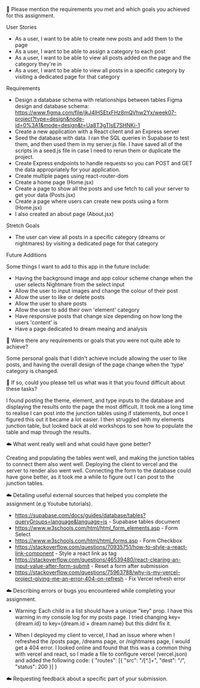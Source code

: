 🎯 Please mention the requirements you met and which goals you achieved for this assignment.

User Stories

- As a user, I want to be able to create new posts and add them to the page
- As a user, I want to be able to assign a category to each post
- As a user, I want to be able to view all posts added on the page and the category they're in
- As a user, I want to be able to view all posts in a specific category by visiting a dedicated page for that category

Requirements

- Design a database schema with relationships between tables
  Figma design and database schema: https://www.figma.com/file/jkJ4lHSEtxFHz8mQVhw2Yx/week07-project?type=design&node-id=0%3A1&mode=design&t=Ua8T3gTIsE7SHNKi-1
- Create a new application with a React client and an Express server
- Seed the database with data. I ran the SQL queries in Supabase to test them, and then used them in my server.js file. I have saved all of the scripts in a seed.js file in case I need to rerun them or duplicate the project.
- Create Express endpoints to handle requests so you can POST and GET the data appropriately for your application.
- Create multiple pages using react-router-dom
- Create a home page (Home.jsx)
- Create a page to show all the posts and use fetch to call your server to get your data (Posts.jsx)
- Create a page where users can create new posts using a form (Home.jsx)
- I also created an about page (About.jsx)

Stretch Goals

- The user can view all posts in a specific category (dreams or nightmares) by visiting a dedicated page for that category

Future Additions

Some things I want to add to this app in the future include:

- Having the background image and app colour scheme change when the user selects Nightmare from the select input
- Allow the user to input images and change the colour of their post
- Allow the user to like or delete posts
- Allow the user to share posts
- Allow the user to add their own 'element' category
- Have responsive posts that change size depending on how long the users 'content' is
- Have a page dedicated to dream meaing and analysis

🎯 Were there any requirements or goals that you were not quite able to achieve?

Some personal goals that I didn't achieve include allowing the user to like posts, and having the overall design of the page change when the 'type' category is changed.

🎯 If so, could you please tell us what was it that you found difficult about these tasks?

I found posting the theme, element, and type inputs to the database and displaying the results onto the page the most difficult. It took me a long time to realise I can post into the junction tables using if statements, but once I figured this out it became a lot easier. I then struggled with my elements junction table, but looked back at old workshops to see how to populate the table and map through the results.

☁️ What went really well and what could have gone better?

Creating and populating the tables went well, and making the junction tables to connect them also went well. Deploying the client to vercel and the server to render also went well. Connecting the form to the database could have gone better, as it took me a while to figure out I can post to the junction tables.

☁️ Detailing useful external sources that helped you complete the assignment (e.g Youtube tutorials).

- https://supabase.com/docs/guides/database/tables?queryGroups=language&language=js - Supabase tables document
- https://www.w3schools.com/html/html_form_elements.asp - Form Select
- https://www.w3schools.com/html/html_forms.asp - Form Checkbox
- https://stackoverflow.com/questions/70935751/how-to-style-a-react-link-component - Style a react link as <a> tag
- https://stackoverflow.com/questions/46539480/react-clearing-an-input-value-after-form-submit - Reset a form after submission
- https://stackoverflow.com/questions/75963788/why-is-my-vercel-project-giving-me-an-error-404-on-refresh - Fix Vercel refresh error

☁️ Describing errors or bugs you encountered while completing your assignment.

- Warning: Each child in a list should have a unique "key" prop. I have this warning in my console log for my posts page. I tried changing key={dream.id} to key={dream.id + dream.name} but this didnt fix it.

- When I deployed my client to vercel, I had an issue where when I refreshed the /posts page, /dreams page, or /nightmares page, I would get a 404 error. I looked online and found that this was a common thing with vercel and react, so I made a file to configure vercel (vercel.json) and added the following code: { "routes": [{ "src": "/[^.]+", "dest": "/", "status": 200 }] }

☁️ Requesting feedback about a specific part of your submission.
